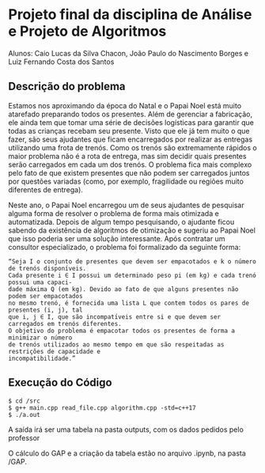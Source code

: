 # Projeto final da disciplina de Análise e Projeto de Algoritmos

Alunos: Caio Lucas da Silva Chacon, João Paulo do Nascimento Borges e Luiz Fernando Costa dos Santos

## Descrição do problema

Estamos nos aproximando da época do Natal e o Papai Noel está muito atarefado preparando todos os presentes. Além de gerenciar a fabricação, ele ainda tem que tomar uma série de decisões logı́sticas para garantir que todas as crianças recebam seu presente. Visto que ele já tem muito o que fazer, são seus ajudantes que ficam encarregados por realizar as entregas utilizando uma frota de trenós. Como os trenós são extremamente rápidos o maior problema não é a rota de entrega, mas sim decidir quais presentes serão carregados em cada um dos trenós. O problema fica mais complexo pelo fato de que existem presentes que não podem ser carregados juntos por questões variadas (como, por exemplo, fragilidade ou regiões muito diferentes de entrega).

Neste ano, o Papai Noel encarregou um de seus ajudantes de pesquisar alguma forma de resolver o problema de forma mais otimizada e automatizada. Depois de algum tempo pesquisando, o ajudante ficou sabendo da existência de algoritmos de otimização e sugeriu ao Papai Noel que isso poderia ser uma solução interessante. Após contratar um consultor especializado, o problema foi formalizado da seguinte forma:


    “Seja I o conjunto de presentes que devem ser empacotados e k o número de trenós disponı́veis.
    Cada presente i ∈ I possui um determinado peso pi (em kg) e cada trenó possui uma capaci-
    dade máxima Q (em kg). Devido ao fato de que alguns presentes não podem ser empacotados
    no mesmo trenó, é fornecida uma lista L que contem todos os pares de presentes (i, j), tal
    que i, j ∈ I, que são incompatı́veis entre si e que devem ser carregados em trenós diferentes.
    O objetivo do problema é empacotar todos os presentes de forma a minimizar o número
    de trenós utilizados ao mesmo tempo em que são respeitadas as restrições de capacidade e
    incompatibilidade.”

## Execução do Código

```
$ cd /src
$ g++ main.cpp read_file.cpp algorithm.cpp -std=c++17
$ ./a.out
```

A saída irá ser uma tabela na pasta outputs, com os dados pedidos pelo professor

O cálculo do GAP e a criação da tabela estão no arquivo .ipynb, na pasta /GAP.

